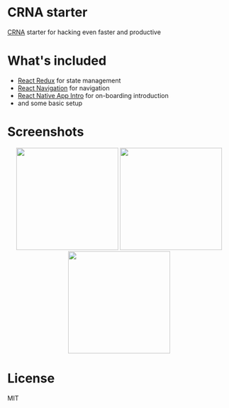 # CRNA starter
[CRNA](https://github.com/react-community/create-react-native-app/) starter for hacking even faster and productive

# What's included
- [React Redux](https://github.com/reactjs/react-redux) for state management
- [React Navigation](https://github.com/react-community/react-navigation) for navigation
- [React Native App Intro](https://github.com/FuYaoDe/react-native-app-intro) for on-boarding introduction
- and some basic setup

# Screenshots
<p align="center">
<img src="http://i63.tinypic.com/2z7imxj.png" width="230" />
<img src="http://i64.tinypic.com/6zrdcg.png" width="230" />
<img src="http://i63.tinypic.com/10qcjk8.png" width="230" />
</p>

# License
MIT
